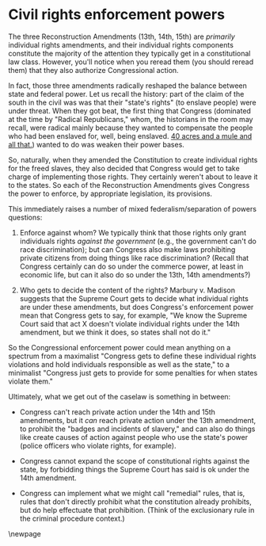 
# Civil rights enforcement powers


The three Reconstruction Amendments (13th, 14th, 15th) are *primarily* individual rights amendments, and their individual rights components constitute the majority of the attention they typically get in a constitutional law class.  However, you'll notice when you reread them (you should reread them) that they also authorize Congressional action.

In fact, those three amendments radically reshaped the balance between state and federal power. Let us recall the history: part of the claim of the south in the civil was was that their "state's rights" (to enslave people) were under threat. When they got beat, the first thing that Congress (dominated at the time by "Radical Republicans," whom, the historians in the room may recall, were radical mainly because they wanted to compensate the people who had been enslaved for, well, being enslaved. [40 acres and a mule and all that.](http://www.pbs.org/wnet/african-americans-many-rivers-to-cross/history/the-truth-behind-40-acres-and-a-mule/)) wanted to do was weaken their power bases. 

So, naturally, when they amended the Constitution to create individual rights for the freed slaves, they also decided that Congress would get to take charge of implementing those rights. They certainly weren't about to leave it to the states. So each of the Reconstruction Amendments gives Congress the power to enforce, by appropriate legislation, its provisions.

This immediately raises a number of mixed federalism/separation of powers questions: 

1.  Enforce against whom?  We typically think that those rights only grant individuals rights *against the government* (e.g., the government can't do race discrimination); but can Congress also make laws prohibiting private citizens from doing things like race discrimination?  (Recall that Congress certainly can do so under the commerce power, at least in economic life, but can it also do so under the 13th, 14th amendments?)

2.  Who gets to decide the content of the rights?  Marbury v. Madison suggests that the Supreme Court gets to decide what individual rights are under these amendments, but does Congress's enforcement power mean that Congress gets to say, for example, "We know the Supreme Court said that act X doesn't violate individual rights under the 14th amendment, but we think it does, so states shall not do it."

So the Congressional enforcement power could mean anything on a spectrum from a maximalist "Congress gets to define these individual rights violations and hold individuals responsible as well as the state," to a minimalist "Congress just gets to provide for some penalties for when states violate them."  

Ultimately, what we get out of the caselaw is something in between: 

- Congress can't reach private action under the 14th and 15th amendments, but it *can* reach private action under the 13th amendment, to prohibit the "badges and incidents of slavery," and can also do things like create causes of action against people who use the state's power (police officers who violate rights, for example).

- Congress cannot expand the scope of constitutional rights against the state, by forbidding things the Supreme Court has said is ok under the 14th amendment. 

- Congress can implement what we might call "remedial" rules, that is, rules that don't directly prohibit what the constitution already prohibits, but do help effectuate that prohibition. (Think of the exclusionary rule in the criminal procedure context.)

\newpage
